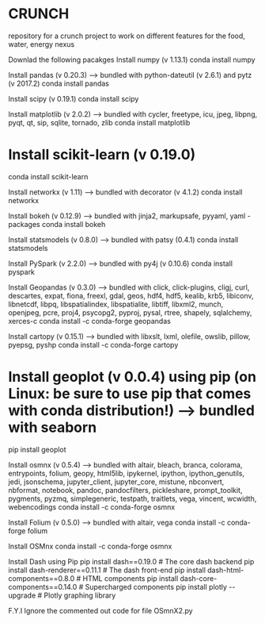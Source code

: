 # CRUNCH
repository for a crunch project to work on different features for the food, water, energy nexus

Downlad the following pacakges
Install numpy (v 1.13.1)
conda install numpy

Install pandas (v 0.20.3) --> bundled with python-dateutil (v 2.6.1) and pytz (v 2017.2)
conda install pandas

Install scipy (v 0.19.1)
conda install scipy

Install matplotlib (v 2.0.2) --> bundled with cycler, freetype, icu, jpeg, libpng, pyqt, qt, sip, sqlite, tornado, zlib
conda install matplotlib

# Install scikit-learn (v 0.19.0)
conda install scikit-learn

Install networkx (v 1.11) --> bundled with decorator (v 4.1.2)
conda install networkx

Install bokeh (v 0.12.9) --> bundled with jinja2, markupsafe, pyyaml, yaml -packages
conda install bokeh

Install statsmodels (v 0.8.0) --> bundled with patsy (0.4.1)
conda install statsmodels

Install PySpark (v 2.2.0) --> bundled with py4j (v 0.10.6)
conda install pyspark

 Install Geopandas (v 0.3.0) --> bundled with click, click-plugins, cligj, curl, descartes, expat, fiona, freexl, gdal, geos, hdf4, hdf5, kealib, krb5, libiconv, libnetcdf, libpq, libspatialindex, libspatialite, libtiff, libxml2, munch, openjpeg, pcre, proj4, psycopg2, pyproj, pysal, rtree, shapely, sqlalchemy, xerces-c
conda install -c conda-forge geopandas

Install cartopy (v 0.15.1) --> bundled with libxslt, lxml, olefile, owslib, pillow, pyepsg, pyshp
conda install -c conda-forge cartopy

# Install geoplot (v 0.0.4) using pip (on Linux: be sure to use pip that comes with conda distribution!) --> bundled with seaborn
pip install geoplot

Install osmnx (v 0.5.4) --> bundled with altair, bleach, branca, colorama, entrypoints, folium, geopy, html5lib, ipykernel, ipython, ipython_genutils, jedi, jsonschema, jupyter_client, jupyter_core, mistune, nbconvert, nbformat, notebook, pandoc, pandocfilters, pickleshare, prompt_toolkit, pygments, pyzmq, simplegeneric, testpath, traitlets, vega, vincent, wcwidth, webencodings
conda install -c conda-forge osmnx

Install Folium (v 0.5.0) --> bundled with altair, vega
conda install -c conda-forge folium

Install OSMnx
conda install -c conda-forge osmnx


Install Dash using Pip
pip install dash==0.19.0  # The core dash backend
pip install dash-renderer==0.11.1  # The dash front-end
pip install dash-html-components==0.8.0  # HTML components
pip install dash-core-components==0.14.0  # Supercharged components
pip install plotly --upgrade  # Plotly graphing library

F.Y.I
Ignore the commented out code for file OSmnX2.py
